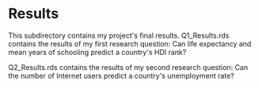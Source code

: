 # Results

This subdirectory contains my project's final results. Q1_Results.rds contains the results of my first research question: Can life expectancy and mean years of schooling predict a country's HDI rank?

Q2_Results.rds contains the results of my second research question: Can the number of Internet users predict a country's unemployment rate?